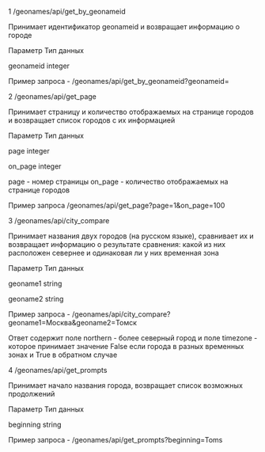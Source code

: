 1 /geonames/api/get_by_geonameid

Принимает идентификатор geonameid и возвращает информацию о городе 

Параметр    Тип данных

geonameid   integer

Пример запроса - /geonames/api/get_by_geonameid?geonameid=




2 /geonames/api/get_page

Принимает страницу и количество отображаемых на странице городов и 
возвращает список городов с их информацией

Параметр    Тип данных

page        integer

on_page     integer

page - номер страницы 
on_page - количество отображаемых на странице городов

Пример запроса /geonames/api/get_page?page=1&on_page=100




3 /geonames/api/city_compare

Принимает названия двух городов (на русском языке), сравнивает их и 
возвращает информацию о результате сравнения: 
какой из них расположен севернее и одинаковая ли у них временная зона

Параметр    Тип данных

geoname1    string

geoname2    string

Пример запроса - /geonames/api/city_compare?geoname1=Москва&geoname2=Томск

Ответ содержит поле northern - более северный город и 
поле timezone - которое принимает значение False если города в разных временных зонах и True в обратном случае




4 /geonames/api/get_prompts

Принимает начало названия города, возвращает список возможных продолжений

Параметр    Тип данных

beginning    string

Пример запроса - /geonames/api/get_prompts?beginning=Toms
